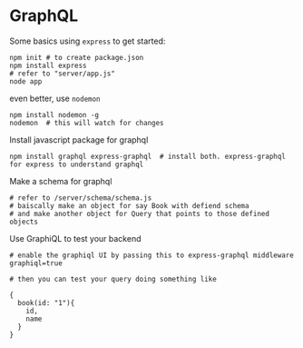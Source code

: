 # GraphQL

Some basics using `express` to get started:
```
npm init # to create package.json
npm install express
# refer to "server/app.js"
node app
```

even better, use `nodemon`
```
npm install nodemon -g
nodemon  # this will watch for changes
```

Install javascript package for graphql
```
npm install graphql express-graphql  # install both. express-graphql for express to understand graphql
```

Make a schema for graphql
```
# refer to /server/schema/schema.js
# baiscally make an object for say Book with defiend schema
# and make another object for Query that points to those defined objects
```
Use GraphiQL to test your backend
```
# enable the graphiql UI by passing this to express-graphql middleware
graphiql=true

# then you can test your query doing something like

{
  book(id: "1"){
  	id, 
	name
  }
}
```



